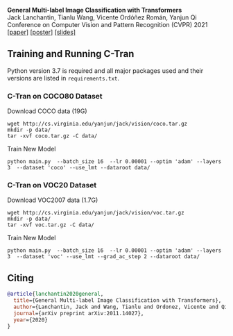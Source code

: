 **General Multi-label Image Classification with Transformers**<br/>
Jack Lanchantin, Tianlu Wang, Vicente Ordóñez Román, Yanjun Qi<br/>
Conference on Computer Vision and Pattern Recognition (CVPR) 2021<br/>
[[paper]](https://arxiv.org/abs/2011.14027) [[poster]](https://github.com/QData/C-Tran/blob/main/supplemental/ctran_poster.pdf) [[slides]](https://github.com/QData/C-Tran/blob/main/supplemental/ctran_slides.pdf)
<br/>


## Training and Running C-Tran ##

Python version 3.7 is required and all major packages used and their versions are listed in `requirements.txt`.

### C-Tran on COCO80 Dataset ###
Download COCO data (19G)
```
wget http://cs.virginia.edu/yanjun/jack/vision/coco.tar.gz
mkdir -p data/
tar -xvf coco.tar.gz -C data/
```

Train New Model
```
python main.py  --batch_size 16  --lr 0.00001 --optim 'adam' --layers 3  --dataset 'coco' --use_lmt --dataroot data/
```


### C-Tran on VOC20 Dataset ###
Download VOC2007 data (1.7G)
```
wget http://cs.virginia.edu/yanjun/jack/vision/voc.tar.gz
mkdir -p data/
tar -xvf voc.tar.gz -C data/
```

Train New Model
```
python main.py  --batch_size 16  --lr 0.00001 --optim 'adam' --layers 3  --dataset 'voc' --use_lmt --grad_ac_step 2 --dataroot data/
```


## Citing ##

```bibtex
@article{lanchantin2020general,
  title={General Multi-label Image Classification with Transformers},
  author={Lanchantin, Jack and Wang, Tianlu and Ordonez, Vicente and Qi, Yanjun},
  journal={arXiv preprint arXiv:2011.14027},
  year={2020}
}
```
